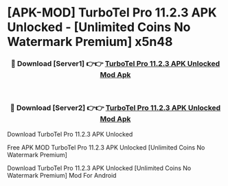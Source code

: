 # [APK-MOD] TurboTel Pro 11.2.3 APK Unlocked - [Unlimited Coins No Watermark Premium] x5n48



<div align="center">
<h3>🔴 Download [Server1] 👉👉 <a href="https://momento.my/?title=TurboTel_Pro_11.2.3_APK_Unlocked">TurboTel Pro 11.2.3 APK Unlocked Mod Apk</a></h3><br>

<h3>🔴 Download [Server2] 👉👉 <a href="https://momento.my/?title=TurboTel_Pro_11.2.3_APK_Unlocked">TurboTel Pro 11.2.3 APK Unlocked Mod Apk</a></h3>
</div>



Download TurboTel Pro 11.2.3 APK Unlocked 

Free APK MOD TurboTel Pro 11.2.3 APK Unlocked [Unlimited Coins No Watermark Premium]

Download TurboTel Pro 11.2.3 APK Unlocked [Unlimited Coins No Watermark Premium] Mod For Android
